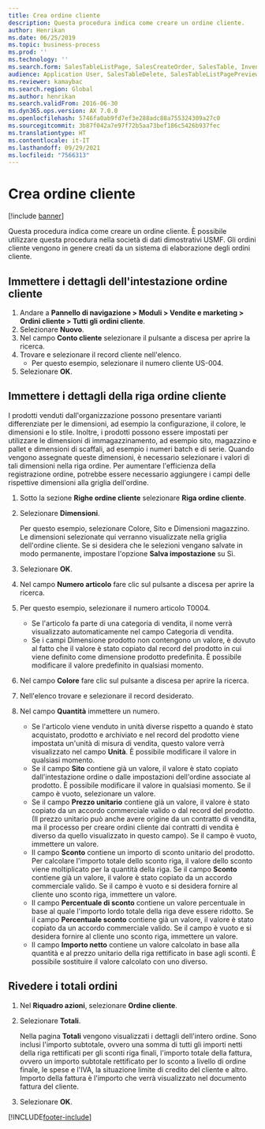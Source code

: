```yaml
---
title: Crea ordine cliente
description: Questa procedura indica come creare un ordine cliente.
author: Henrikan
ms.date: 06/25/2019
ms.topic: business-process
ms.prod: ''
ms.technology: ''
ms.search.form: SalesTableListPage, SalesCreateOrder, SalesTable, InventDimParmFixed, InventProductDimensionLookup, SalesTotals
audience: Application User, SalesTableDelete, SalesTableListPagePreviewPage, SalesUpdateRemain
ms.reviewer: kamaybac
ms.search.region: Global
ms.author: henrikan
ms.search.validFrom: 2016-06-30
ms.dyn365.ops.version: AX 7.0.0
ms.openlocfilehash: 5746fa0ab9fd7ef3e288adc88a755324309a27c0
ms.sourcegitcommit: 3b87f042a7e97f72b5aa73bef186c5426b937fec
ms.translationtype: HT
ms.contentlocale: it-IT
ms.lasthandoff: 09/29/2021
ms.locfileid: "7566313"
---
```

# <a name="create-sales-orders"></a>Crea ordine cliente

[!include [banner](../../includes/banner.md)]

Questa procedura indica come creare un ordine cliente. È possibile utilizzare questa procedura nella società di dati dimostrativi USMF. Gli ordini cliente vengono in genere creati da un sistema di elaborazione degli ordini cliente. 

## <a name="enter-sales-order-header-details"></a>Immettere i dettagli dell'intestazione ordine cliente
1. Andare a **Pannello di navigazione > Moduli > Vendite e marketing > Ordini cliente > Tutti gli ordini cliente**.
2. Selezionare **Nuovo**.
3. Nel campo **Conto cliente** selezionare il pulsante a discesa per aprire la ricerca.
4. Trovare e selezionare il record cliente nell'elenco.
    - Per questo esempio, selezionare il numero cliente US-004.  
5. Selezionare **OK**.

## <a name="enter-sales-order-line-details"></a>Immettere i dettagli della riga ordine cliente
    
I prodotti venduti dall'organizzazione possono presentare varianti differenziate per le dimensioni, ad esempio la configurazione, il colore, le dimensioni e lo stile. Inoltre, i prodotti possono essere impostati per utilizzare le dimensioni di immagazzinamento, ad esempio sito, magazzino e pallet e dimensioni di scaffali, ad esempio i numeri batch e di serie. Quando vengono assegnate queste dimensioni, è necessario selezionare i valori di tali dimensioni nella riga ordine. Per aumentare l'efficienza della registrazione ordine, potrebbe essere necessario aggiungere i campi delle rispettive dimensioni alla griglia dell'ordine.
    
1. Sotto la sezione **Righe ordine cliente** selezionare **Riga ordine cliente**.
2. Selezionare **Dimensioni**.
    
    Per questo esempio, selezionare Colore, Sito e Dimensioni magazzino. Le dimensioni selezionate qui verranno visualizzate nella griglia dell'ordine cliente. Se si desidera che le selezioni vengano salvate in modo permanente, impostare l'opzione **Salva impostazione** su Sì.
    
3. Selezionare **OK**.
4. Nel campo **Numero articolo** fare clic sul pulsante a discesa per aprire la ricerca.
5. Per questo esempio, selezionare il numero articolo T0004.
    - Se l'articolo fa parte di una categoria di vendita, il nome verrà visualizzato automaticamente nel campo Categoria di vendita.  
    - Se i campi Dimensione prodotto non contengono un valore, è dovuto al fatto che il valore è stato copiato dal record del prodotto in cui viene definito come dimensione prodotto predefinita. È possibile modificare il valore predefinito in qualsiasi momento.   
6. Nel campo **Colore** fare clic sul pulsante a discesa per aprire la ricerca.
7. Nell'elenco trovare e selezionare il record desiderato.
8. Nel campo **Quantità** immettere un numero.
    - Se l'articolo viene venduto in unità diverse rispetto a quando è stato acquistato, prodotto e archiviato e nel record del prodotto viene impostata un'unità di misura di vendita, questo valore verrà visualizzato nel campo **Unità**. È possibile modificare il valore in qualsiasi momento.   
    - Se il campo **Sito** contiene già un valore, il valore è stato copiato dall'intestazione ordine o dalle impostazioni dell'ordine associate al prodotto. È possibile modificare il valore in qualsiasi momento. Se il campo è vuoto, selezionare un valore.   
    - Se il campo **Prezzo unitario** contiene già un valore, il valore è stato copiato da un accordo commerciale valido o dal record del prodotto. (Il prezzo unitario può anche avere origine da un contratto di vendita, ma il processo per creare ordini cliente dai contratti di vendita è diverso da quello visualizzato in questo campo). Se il campo è vuoto, immettere un valore.   
    - Il campo **Sconto** contiene un importo di sconto unitario del prodotto. Per calcolare l'importo totale dello sconto riga, il valore dello sconto viene moltiplicato per la quantità della riga. Se il campo **Sconto** contiene già un valore, il valore è stato copiato da un accordo commerciale valido. Se il campo è vuoto e si desidera fornire al cliente uno sconto riga, immettere un valore.  
    - Il campo **Percentuale di sconto** contiene un valore percentuale in base al quale l'importo lordo totale della riga deve essere ridotto.  Se il campo **Percentuale sconto** contiene già un valore, il valore è stato copiato da un accordo commerciale valido. Se il campo è vuoto e si desidera fornire al cliente uno sconto riga, immettere un valore. 
    - Il campo **Importo netto** contiene un valore calcolato in base alla quantità e al prezzo unitario della riga rettificato in base agli sconti.  È possibile sostituire il valore calcolato con uno diverso.  

## <a name="review-the-order-totals"></a>Rivedere i totali ordini
1. Nel **Riquadro azioni**, selezionare **Ordine cliente**.
2. Selezionare **Totali**.
    
    Nella pagina **Totali** vengono visualizzati i dettagli dell'intero ordine. Sono inclusi l'importo subtotale, ovvero una somma di tutti gli importi netti della riga rettificati per gli sconti riga finali, l'importo totale della fattura, ovvero un importo subtotale rettificato per lo sconto a livello di ordine finale, le spese e l'IVA, la situazione limite di credito del cliente e altro. Importo della fattura è l'importo che verrà visualizzato nel documento fattura del cliente.  
    
3. Selezionare **OK**.


[!INCLUDE[footer-include](../../../includes/footer-banner.md)]